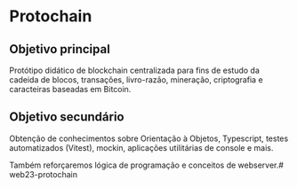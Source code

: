 # Protochain

## Objetivo principal

Protótipo didático de blockchain centralizada para fins de estudo da cadeida
de blocos, transações, livro-razão, mineração, criptografia e caracteiras baseadas
em Bitcoin.

## Objetivo secundário

Obtenção de conhecimentos sobre Orientação à Objetos, Typescript, testes
automatizados (Vitest), mockin, aplicações utilitárias de console e mais.

Também reforçaremos lógica de programação e conceitos de webserver.# web23-protochain
